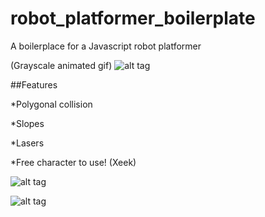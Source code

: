 # robot_platformer_boilerplate
A boilerplace for a Javascript robot platformer

(Grayscale animated gif)
![alt tag](http://imgur.com/ZDd3gl6.gif)

##Features

*Polygonal collision

*Slopes

*Lasers

*Free character to use! (Xeek)

![alt tag](http://imgur.com/DFINHmI.png)

![alt tag](http://imgur.com/AmnCwLP.png)
